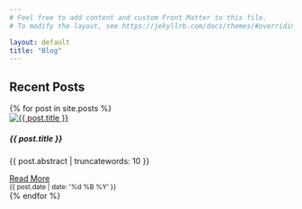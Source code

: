 ```yaml
---
# Feel free to add content and custom Front Matter to this file.
# To modify the layout, see https://jekyllrb.com/docs/themes/#overriding-theme-defaults

layout: default
title: "Blog"
---
```

<h2 class="cover-heading">Recent Posts</h2>

<div class="row">
{% for post in site.posts %}
<div class="card card-small">
	<a href="{{ post.url }}">
		<img class="card-img-top" src="{{ './assets/images/' | append: post.lead_image | relative_url }}" alt="{{ post.title }}">
	</a>
		<div class="card-body">
			<h5>{{ post.title }}</h5>
			<p class="card-text">{{ post.abstract | truncatewords: 10 }}</p> <a href="{{ post.url }}">Read More</a>
		</div>
    <div class="card-footer">
        <small class="text-muted">{{ post.date | date: '%d %B %Y' }}</small> 
    </div>
</div>
{% endfor %}
</div>
